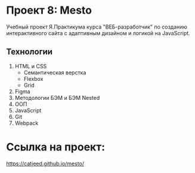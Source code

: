 # Проект 8: Mesto  
Учебный проект Я.Практикума курса "ВЕБ-разработчик" по созданию интерактивного сайта c адаптивным дизайном и логикой на JavaScript.
## Технологии
1. HTML и CSS
    + Семантическая верстка
    + Flexbox
    + Grid
2. Figma
3. Методологии БЭМ и БЭМ Nested
4. ООП
5. JavaScript
6. Git
7. Webpack
# Ссылка на проект:
  https://catjeed.github.io/mesto/